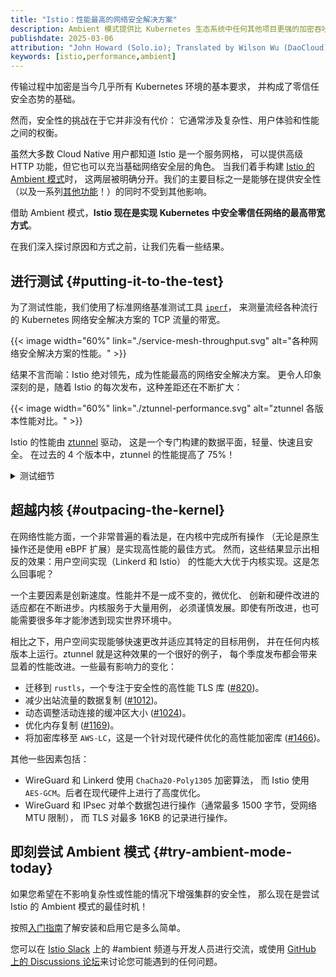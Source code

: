 ```yaml
---
title: "Istio：性能最高的网络安全解决方案"
description: Ambient 模式提供比 Kubernetes 生态系统中任何其他项目更强的加密吞吐能力。
publishdate: 2025-03-06
attribution: "John Howard (Solo.io); Translated by Wilson Wu (DaoCloud)"
keywords: [istio,performance,ambient]
---
```


传输过程中加密是当今几乎所有 Kubernetes 环境的基本要求，
并构成了零信任安全态势的基础。

然而，安全性的挑战在于它并非没有代价：
它通常涉及复杂性、用户体验和性能之间的权衡。

虽然大多数 Cloud Native 用户都知道 Istio 是一个服务网格，
可以提供高级 HTTP 功能，但它也可以充当基础网络安全层的角色。
当我们着手构建 [Istio 的 Ambient 模式](/zh/docs/overview/dataplane-modes/#ambient-mode)时，
这两层被明确分开。我们的主要目标之一是能够在提供安全性
（以及一系列[其他功能](/zh/docs/concepts/)！）的同时不受到其他影响。

借助 Ambient 模式，**Istio 现在是实现 Kubernetes 中安全零信任网络的最高带宽方式**。

在我们深入探讨原因和方式之前，让我们先看一些结果。

## 进行测试 {#putting-it-to-the-test}

为了测试性能，我们使用了标准网络基准测试工具 [`iperf`](https://iperf.fr/)，
来测量流经各种流行的 Kubernetes 网络安全解决方案的 TCP 流量的带宽。

{{< image width="60%"
    link="./service-mesh-throughput.svg"
    alt="各种网络安全解决方案的性能。"
    >}}

结果不言而喻：Istio 绝对领先，成为性能最高的网络安全解决方案。
更令人印象深刻的是，随着 Istio 的每次发布，这种差距还在不断扩大：

{{< image width="60%"
    link="./ztunnel-performance.svg"
    alt="ztunnel 各版本性能对比。"
    >}}

Istio 的性能由 [ztunnel](https://github.com/istio/ztunnel) 驱动，
这是一个专门构建的数据平面，轻量、快速且安全。
在过去的 4 个版本中，ztunnel 的性能提高了 75%！

<details>
<summary>测试细节</summary>

测试中的实现：
* Istio：版本 1.26（预发布），默认设置
* <a href="https://linkerd.io/">Linkerd</a>：
  版本 `edge-25.2.2`，默认设置
* <a href="https://cilium.io/">Cilium</a>：
  版本 `v1.16.6`，带有 `kubeProxyReplacement=true`
  * WireGuard 使用 `encryption.type=wireguard`
  * IPsec 使用 `encryption.type=ipsec` 和 `GCM-128-AES` 算法
  * 此外，两种模式均按照
    <a href="https://docs.cilium.io/en/stable/operations/performance/tuning/">Cilium 调优指南</a>中的所有建议进行了测试
    （包括 `netkit`、`native` 路由模式、
    BIGTCP（用于 WireGuard；IPsec 不兼容）、BPF 伪装和 BBR 带宽管理器）。
    但是，应用和不应用这些设置的结果相同，因此仅报告一个结果。
* <a href="https://www.tigera.io/project-calico/">Calico</a>：版本 `v3.29.2`，
  带有 `calicoNetwork.linuxDataplane=BPF` 和 `wireguardEnabled=true`
* <a href="https://kindnet.es/">Kindnet</a>：
  版本 `v1.8.5`，带有 `--ipsec-overlay=true`。

有些实现仅对跨节点流量进行加密，因此被排除在同节点测试之外。

测试在单个 `iperf` 连接（`iperf3 -c iperf-server`）上运行，
取 3 次连续运行结果的平均值。测试在运行 Linux 6.13
的 16 核 x86 机器上运行。由于各种原因，在处理单个连接时，
没有实现会使用超过 1-2 个核心，因此核心数量不是瓶颈。

注意：许多实现都支持 HTTP 控制。此测试不会在任何实现中运用此功能。
[以前的帖子](/zh/blog/2024/ambient-vs-cilium/)重点介绍了 Istio 的这一领域。

</details>

## 超越内核 {#outpacing-the-kernel}

在网络性能方面，一个非常普遍的看法是，在内核中完成所有操作
（无论是原生操作还是使用 eBPF 扩展）是实现高性能的最佳方式。
然而，这些结果显示出相反的效果：用户空间实现（Linkerd 和 Istio）
的性能大大优于内核实现。这是怎么回事呢？

一个主要因素是创新速度。性能并不是一成不变的，微优化、
创新和硬件改进的适应都在不断进步。内核服务于大量用例，
必须谨慎发展。即使有所改进，也可能需要很多年才能渗透到现实世界环境中。

相比之下，用户空间实现能够快速更改并适应其特定的目标用例，
并在任何内核版本上运行。ztunnel 就是这种效果的一个很好的例子，
每个季度发布都会带来显着的性能改进。一些最有影响力的变化：

* 迁移到 `rustls`，一个专注于安全性的高性能 TLS 库
  ([#820](https://github.com/istio/ztunnel/pull/820))。
* 减少出站流量的数据复制 ([#1012](https://github.com/istio/ztunnel/pull/1012))。
* 动态调整活动连接的缓冲区大小 ([#1024](https://github.com/istio/ztunnel/pull/1024))。
* 优化内存复制 ([#1169](https://github.com/istio/ztunnel/pull/1169))。
* 将加密库移至 `AWS-LC`，这是一个针对现代硬件优化的高性能加密库
  ([#1466](https://github.com/istio/ztunnel/pull/1466))。

其他一些因素包括：

* WireGuard 和 Linkerd 使用 `ChaCha20-Poly1305` 加密算法，
  而 Istio 使用 `AES-GCM`。后者在现代硬件上进行了高度优化。
* WireGuard 和 IPsec 对单个数据包进行操作（通常最多 1500 字节，受网络 MTU 限制），
  而 TLS 对最多 16KB 的记录进行操作。

## 即刻尝试 Ambient 模式 {#try-ambient-mode-today}

如果您希望在不影响复杂性或性能的情况下增强集群的安全性，
那么现在是尝试 Istio 的 Ambient 模式的最佳时机！

按照[入门指南](/zh/docs/ambient/getting-started/)了解安装和启用它是多么简单。

您可以在 [Istio Slack](https://slack.istio.io)
上的 #ambient 频道与开发人员进行交流，或使用
[GitHub 上的 Discussions 论坛](https://github.com/istio/istio/discussions)来讨论您可能遇到的任何问题。

